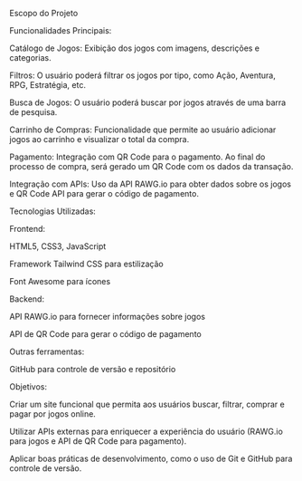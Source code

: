 Escopo do Projeto

Funcionalidades Principais:

Catálogo de Jogos: Exibição dos jogos com imagens, descrições e categorias.

Filtros: O usuário poderá filtrar os jogos por tipo, como Ação, Aventura, RPG, Estratégia, etc.

Busca de Jogos: O usuário poderá buscar por jogos através de uma barra de pesquisa.

Carrinho de Compras: Funcionalidade que permite ao usuário adicionar jogos ao carrinho e visualizar o total da compra.

Pagamento: Integração com QR Code para o pagamento. Ao final do processo de compra, será gerado um QR Code com os dados da transação.

Integração com APIs: Uso da API RAWG.io para obter dados sobre os jogos e QR Code API para gerar o código de pagamento.

Tecnologias Utilizadas:

Frontend:

HTML5, CSS3, JavaScript

Framework Tailwind CSS para estilização

Font Awesome para ícones

Backend:

API RAWG.io para fornecer informações sobre jogos

API de QR Code para gerar o código de pagamento

Outras ferramentas:

GitHub para controle de versão e repositório

Objetivos:

Criar um site funcional que permita aos usuários buscar, filtrar, comprar e pagar por jogos online.

Utilizar APIs externas para enriquecer a experiência do usuário (RAWG.io para jogos e API de QR Code para pagamento).

Aplicar boas práticas de desenvolvimento, como o uso de Git e GitHub para controle de versão.
